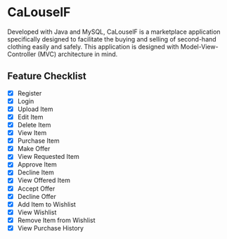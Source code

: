 # CaLouselF
Developed with Java and MySQL, CaLouselF is a marketplace application specifically designed to facilitate the buying and selling of second-hand clothing easily and safely. This application is designed with Model-View-Controller (MVC) architecture in mind.

## Feature Checklist
- [x] Register
- [x] Login
- [x] Upload Item
- [x] Edit Item
- [x] Delete Item
- [x] View Item
- [x] Purchase Item
- [x] Make Offer
- [x] View Requested Item
- [x] Approve Item
- [x] Decline Item
- [x] View Offered Item
- [x] Accept Offer
- [x] Decline Offer
- [x] Add Item to Wishlist
- [x] View Wishlist
- [x] Remove Item from Wishlist
- [x] View Purchase History
